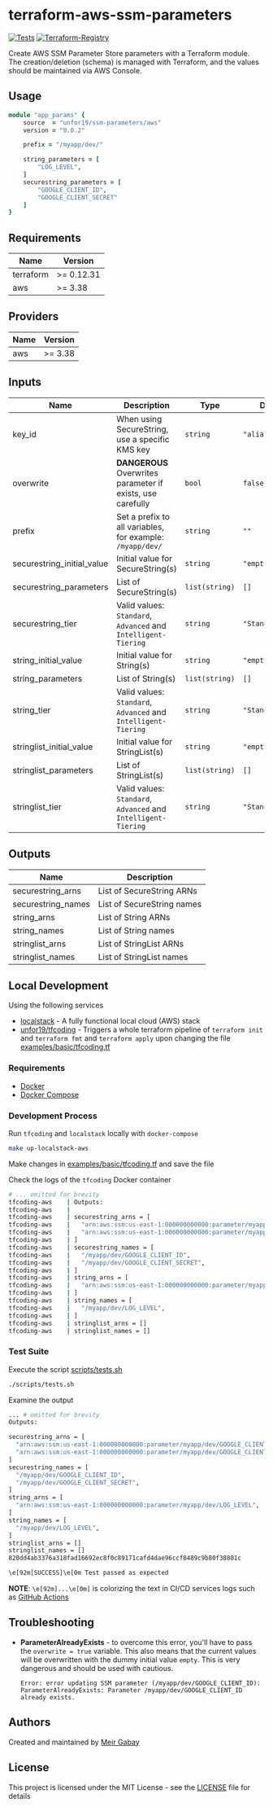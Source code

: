 # terraform-aws-ssm-parameters

[![Tests](https://github.com/unfor19/terraform-aws-ssm-parameters/actions/workflows/tests.yml/badge.svg)](https://github.com/unfor19/terraform-aws-ssm-parameters/actions/workflows/tests.yml) [![Terraform-Registry](https://img.shields.io/github/v/release/unfor19/terraform-aws-ssm-parameters?color=purple&label=terraform-registry&logo=terraform)](https://registry.terraform.io/modules/unfor19/ssm-parameters/aws/latest)

Create AWS SSM Parameter Store parameters with a Terraform module. The creation/deletion (schema) is managed with Terraform, and the values should be maintained via AWS Console.

## Usage

```ruby
module "app_params" {
    source  = "unfor19/ssm-parameters/aws"
    version = "0.0.2"

    prefix = "/myapp/dev/"

    string_parameters = [
        "LOG_LEVEL",
    ]
    securestring_parameters = [
        "GOOGLE_CLIENT_ID",
        "GOOGLE_CLIENT_SECRET"
    ]
}
```

<!-- terraform_docs_start -->

## Requirements

| Name | Version |
|------|---------|
| terraform | >= 0.12.31 |
| aws | >= 3.38 |

## Providers

| Name | Version |
|------|---------|
| aws | >= 3.38 |

## Inputs

| Name | Description | Type | Default | Required |
|------|-------------|------|---------|:--------:|
| key_id | When using SecureString, use a specific KMS key | `string` | `"alias/aws/ssm"` | no |
| overwrite | **DANGEROUS** Overwrites parameter if exists, use carefully | `bool` | `false` | no |
| prefix | Set a prefix to all variables, for example: `/myapp/dev/` | `string` | `""` | no |
| securestring_initial_value | Initial value for SecureString(s) | `string` | `"empty"` | no |
| securestring_parameters | List of SecureString(s) | `list(string)` | `[]` | no |
| securestring_tier | Valid values: `Standard`, `Advanced` and `Intelligent-Tiering` | `string` | `"Standard"` | no |
| string_initial_value | Initial value for String(s) | `string` | `"empty"` | no |
| string_parameters | List of String(s) | `list(string)` | `[]` | no |
| string_tier | Valid values: `Standard`, `Advanced` and `Intelligent-Tiering` | `string` | `"Standard"` | no |
| stringlist_initial_value | Initial value for StringList(s) | `string` | `"empty"` | no |
| stringlist_parameters | List of StringList(s) | `list(string)` | `[]` | no |
| stringlist_tier | Valid values: `Standard`, `Advanced` and `Intelligent-Tiering` | `string` | `"Standard"` | no |

## Outputs

| Name | Description |
|------|-------------|
| securestring_arns | List of SecureString ARNs |
| securestring_names | List of SecureString names |
| string_arns | List of String ARNs |
| string_names | List of String names |
| stringlist_arns | List of StringList ARNs |
| stringlist_names | List of StringList names |

<!-- terraform_docs_end -->

## Local Development

Using the following services

- [localstack](https://github.com/localstack/localstack) - A fully functional local cloud (AWS) stack
- [unfor19/tfcoding](https://github.com/unfor19/tfcoding) - Triggers a whole terraform pipeline of `terraform init` and `terraform fmt` and `terraform apply` upon changing the file [examples/basic/tfcoding.tf](./examples/basic/tfcoding.tf)

### Requirements

- [Docker](https://docs.docker.com/get-docker/)
- [Docker Compose](https://docs.docker.com/compose/install/)

### Development Process

Run `tfcoding` and `localstack` locally with `docker-compose`

```bash
make up-localstack-aws
```

Make changes in [examples/basic/tfcoding.tf](./examples/basic/tfcoding.tf) and save the file

Check the logs of the `tfcoding` Docker container

```bash
# ... omitted for brevity
tfcoding-aws    | Outputs:
tfcoding-aws    | 
tfcoding-aws    | securestring_arns = [
tfcoding-aws    |   "arn:aws:ssm:us-east-1:000000000000:parameter/myapp/dev/GOOGLE_CLIENT_ID",
tfcoding-aws    |   "arn:aws:ssm:us-east-1:000000000000:parameter/myapp/dev/GOOGLE_CLIENT_SECRET",
tfcoding-aws    | ]
tfcoding-aws    | securestring_names = [
tfcoding-aws    |   "/myapp/dev/GOOGLE_CLIENT_ID",
tfcoding-aws    |   "/myapp/dev/GOOGLE_CLIENT_SECRET",
tfcoding-aws    | ]
tfcoding-aws    | string_arns = [
tfcoding-aws    |   "arn:aws:ssm:us-east-1:000000000000:parameter/myapp/dev/LOG_LEVEL",
tfcoding-aws    | ]
tfcoding-aws    | string_names = [
tfcoding-aws    |   "/myapp/dev/LOG_LEVEL",
tfcoding-aws    | ]
tfcoding-aws    | stringlist_arns = []
tfcoding-aws    | stringlist_names = []
```

### Test Suite

Execute the script [scripts/tests.sh](./scripts/tests.sh)

```bash
./scripts/tests.sh
```

Examine the output

```bash
... # omitted for brevity
Outputs:

securestring_arns = [
  "arn:aws:ssm:us-east-1:000000000000:parameter/myapp/dev/GOOGLE_CLIENT_ID",
  "arn:aws:ssm:us-east-1:000000000000:parameter/myapp/dev/GOOGLE_CLIENT_SECRET",
]
securestring_names = [
  "/myapp/dev/GOOGLE_CLIENT_ID",
  "/myapp/dev/GOOGLE_CLIENT_SECRET",
]
string_arns = [
  "arn:aws:ssm:us-east-1:000000000000:parameter/myapp/dev/LOG_LEVEL",
]
string_names = [
  "/myapp/dev/LOG_LEVEL",
]
stringlist_arns = []
stringlist_names = []
820dd4ab3376a318fad16692ec8f0c89171cafd4dae96ccf8489c9b80f38801c

\e[92m[SUCCESS]\e[0m Test passed as expected
```

**NOTE**: `\e[92m]...\e[0m]` is colorizing the text in CI/CD services logs such as [GitHub Actions](https://github.com/features/actions)

## Troubleshooting

- **ParameterAlreadyExists** - to overcome this error, you'll have to pass the `overwrite = true` variable. This also means that the current values will be overwritten with the dummy initial value `empty`. This is very dangerous and should be used with cautious.

  ```
  Error: error updating SSM parameter (/myapp/dev/GOOGLE_CLIENT_ID): ParameterAlreadyExists: Parameter /myapp/dev/GOOGLE_CLIENT_ID already exists.
  ```

## Authors

Created and maintained by [Meir Gabay](https://github.com/unfor19)

## License

This project is licensed under the MIT License - see the [LICENSE](https://github.com/unfor19/terraform-aws-ssm-parameters/blob/master/LICENSE) file for details
